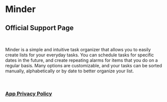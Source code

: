 # Minder
## Official Support Page

&nbsp;
&nbsp;

Minder is a simple and intuitive task organizer that allows you to easily create lists for your everyday tasks.  You can schedule tasks for specific dates in the future, and create repeating alarms for items that you do on a regular basis.  Many options are customizable, and your tasks can be sorted manually, alphabetically or by date to better organize your list.

&nbsp;
&nbsp;

### [App Privacy Policy](https://wattholm.github.io/apps/minder/privacy)

&nbsp;
